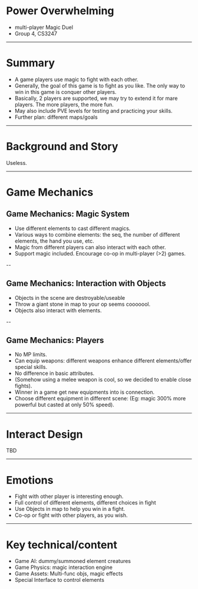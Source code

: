 Power Overwhelming
==================

* multi-player Magic Duel
* Group 4, CS3247


---

# Summary

<!-- You should present a high level description of the theme, goal of the game, the main characters, the flow of the -->
<!-- game, what makes the game unique (use the LENSes to describe), key selling/marketing points and the primary -->
<!-- actions the player take.  -->

* A game players use magic to fight with each other.
* Generally, the goal of this game is to fight as you like. The only way to win in this game is conquer other players.
* Basically, 2 players are supported, we may try to extend it for mare players. The more players, the more fun.
* May also include PVE levels for testing and practicing your skills.
* Further plan: different maps/goals

---

# Background and Story

Useless.

---

# Game Mechanics

## Game Mechanics: Magic System

* Use different elements to cast different magics.
* Various ways to combine elements: the seq, the number of different elements, the hand you use, etc.
* Magic from different players can also interact with each other.
* Support magic included. Encourage co-op in multi-player (>2) games.

--

## Game Mechanics: Interaction with Objects

* Objects in the scene are destroyable/useable
* Throw a giant stone in map to your op seems cooooool.
* Objects also interact with elements.

--


## Game Mechanics: Players

* No MP limits.
* Can equip weapons: different weapons enhance different elements/offer special skills.
* No difference in basic attributes.
* (Somehow using a melee weapon is cool, so we decided to enable close fights).
* Winner in a game get new equipments into is connection.
* Choose different equipment in different scene: (Eg: magic 300% more powerful but casted at only 50% speed). 

---

# Interact Design

TBD

---

# Emotions

<!-- # Emotion and Lens -->


* Fight with other player is interesting enough.
* Full control of different elements, different choices in fight
* Use Objects in map to help you win in a fight.
* Co-op or fight with other players, as you wish. 

---

# Key technical/content

* Game AI: dummy/summoned element creatures
* Game Physics: magic interaction engine
* Game Assets: Multi-func objs, magic effects
* Special Interface to control elements
